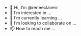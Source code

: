 - 👋 Hi, I’m @reneeclairerr
- 👀 I’m interested in ...
- 🌱 I’m currently learning ...
- 💞️ I’m looking to collaborate on ...
- 📫 How to reach me ...

<!---
reneeclairerr/reneeclairerr is a ✨ special ✨ repository because its `README.md` (this file) appears on your GitHub profile.
You can click the Preview link to take a look at your changes.
--->
